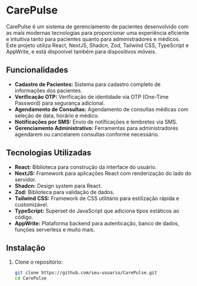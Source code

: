 # CarePulse

CarePulse é um sistema de gerenciamento de pacientes desenvolvido com as mais modernas tecnologias para proporcionar uma experiência eficiente e intuitiva tanto para pacientes quanto para administradores e médicos. Este projeto utiliza React, NextJS, Shadcn, Zod, Tailwind CSS, TypeScript e AppWrite, e está disponível também para dispositivos móveis.

## Funcionalidades

- **Cadastro de Pacientes:** Sistema para cadastro completo de informações dos pacientes.
- **Verificação OTP:** Verificação de identidade via OTP (One-Time Password) para segurança adicional.
- **Agendamento de Consultas:** Agendamento de consultas médicas com seleção de data, horário e médico.
- **Notificações por SMS:** Envio de notificações e lembretes via SMS.
- **Gerenciamento Administrativo:** Ferramentas para administradores agendarem ou cancelarem consultas conforme necessário.

## Tecnologias Utilizadas

- **React:** Biblioteca para construção da interface do usuário.
- **NextJS:** Framework para aplicações React com renderização do lado do servidor.
- **Shadcn:** Design system para React.
- **Zod:** Biblioteca para validação de dados.
- **Tailwind CSS:** Framework de CSS utilitário para estilização rápida e customizável.
- **TypeScript:** Superset do JavaScript que adiciona tipos estáticos ao código.
- **AppWrite:** Plataforma backend para autenticação, banco de dados, funções serverless e muito mais.

## Instalação

1. Clone o repositório:

   ```bash
   git clone https://github.com/seu-usuario/CarePulse.git
   cd CarePulse
   ```
